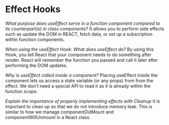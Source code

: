 # Effect Hooks

*What purpose does useEffect serve in a function component compared to its counterpart(s) in class components?*
It allows you to perform side effects such as update the DOM in REACT, fetch data, or set up a subscription within function components.


*When using the useEffect Hook:*
  *What does useEffect do?*
  By using this Hook, you tell React that your component needs to do something after render. React will remember the function you passed and call it later after performing the DOM updates.


  *Why is useEffect called inside a component?*
  Placing useEffect inside the component lets us access a state variable (or any props) from from the effect. We don't need a special API to read it as it is already within the function scope.


*Explain the importance of properly implementing effects with Cleanup*
It is important to clean up so that we do not introduce memory leak. This is similar to how we manage componentDidMount and componentWillUnmount in a React class.
